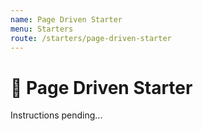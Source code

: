 ```yaml
---
name: Page Driven Starter
menu: Starters
route: /starters/page-driven-starter
---
```


# 📜 Page Driven Starter

Instructions pending...